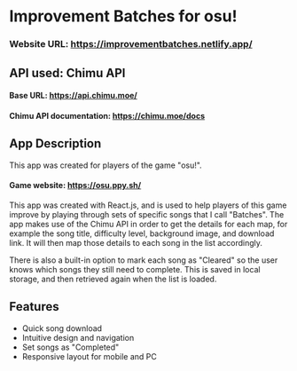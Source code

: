 
# Improvement Batches for osu!

### Website URL: https://improvementbatches.netlify.app/




## API used: Chimu API

#### Base URL: https://api.chimu.moe/

#### Chimu API documentation: https://chimu.moe/docs


## App Description

This app was created for players of the game "osu!".

#### Game website: https://osu.ppy.sh/


This app was created with React.js, and is used to help players of this game improve by playing through sets of specific songs that I call "Batches". The app makes use of the Chimu API in order to get the details for each map, for example the song title, difficulty level, background image, and download link. It will then map those details to each song in the list accordingly.

There is also a built-in option to mark each song as "Cleared" so the user knows which songs they still need to complete. This is saved in local storage, and then retrieved again when the list is loaded.
## Features

- Quick song download
- Intuitive design and navigation
- Set songs as "Completed"
- Responsive layout for mobile and PC
